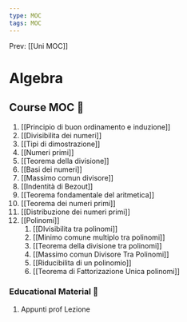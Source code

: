 ```yaml
---
type: MOC 
tags: MOC 
---
```


Prev: [[Uni MOC]]

# Algebra

## Course MOC  📒
1. [[Principio di buon ordinamento e induzione]]
2. [[Divisibilita dei numeri]]
3. [[Tipi di dimostrazione]]
4. [[Numeri primi]]
5. [[Teorema della divisione]]
6. [[Basi dei numeri]]
7. [[Massimo comun divisore]]
8. [[Indentità di Bezout]]
9. [[Teorema fondamentale del aritmetica]]
10. [[Teorema dei numeri primi]]
11. [[Distribuzione dei numeri primi]]
12. [[Polinomi]]
	1. [[DIvisibilita tra polinomi]]
	2. [[Minimo comune multiplo tra polinomi]]
	3. [[Teorema della divisione tra polinomi]]
	4. [[Massimo comun Divisore Tra Polinomi]]
	5. [[Riducibilita di un polinomio]]
	6. [[Teorema di Fattorizazione Unica polinomi]]



### Educational Material 🧱
1. Appunti prof Lezione
